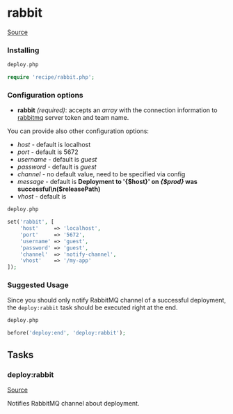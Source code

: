 <!-- DO NOT EDIT THIS FILE! -->
<!-- Instead edit contrib/rabbit.php -->
<!-- Then run bin/docgen -->

# rabbit

[Source](/contrib/rabbit.php)



### Installing

```php
deploy.php

require 'recipe/rabbit.php';
```

### Configuration options

- **rabbit** *(required)*: accepts an *array* with the connection information to [rabbitmq](http://www.rabbitmq.com) server token and team name.


You can provide also other configuration options:

 - *host* - default is localhost
 - *port* - default is 5672
 - *username* - default is *guest*
 - *password* - default is *guest*
 - *channel* - no default value, need to be specified via config
 - *message* - default is **Deployment to '{$host}' on *{$prod}* was successful\n($releasePath)**
 - *vhost* - default is


```php
deploy.php

set('rabbit', [
    'host'     => 'localhost',
    'port'     => '5672',
    'username' => 'guest',
    'password' => 'guest',
    'channel'  => 'notify-channel',
    'vhost'    => '/my-app'
]);
```

### Suggested Usage

Since you should only notify RabbitMQ channel of a successful deployment, the `deploy:rabbit` task should be executed right at the end.

```php
deploy.php

before('deploy:end', 'deploy:rabbit');
```



## Tasks

### deploy:rabbit
[Source](https://github.com/deployphp/deployer/blob/master/contrib/rabbit.php#L58)

Notifies RabbitMQ channel about deployment.




